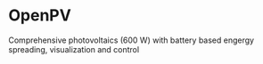 # OpenPV
Comprehensive photovoltaics (600 W) with battery based engergy spreading, visualization and control

